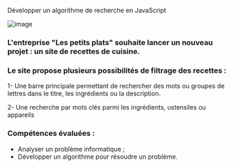 Développer un algorithme de recherche en JavaScript

![image](https://user-images.githubusercontent.com/91601155/204240303-39a30ac1-7d99-4bf6-8ac6-6db472a19439.png)


### L'entreprise "Les petits plats" souhaite lancer un nouveau projet : un site de recettes de cuisine.

### Le site propose plusieurs possibilités de filtrage des recettes :
1- Une barre principale permettant de rechercher des mots ou groupes de lettres dans le titre, les ingrédients ou la description.

2- Une recherche par mots clés parmi les ingrédients, ustensiles ou appareils



### Compétences évaluées :
- Analyser un problème informatique ;
- Développer un algorithme pour résoudre un problème.
